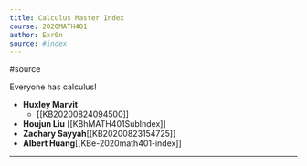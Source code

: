 ```yaml
---
title: Calculus Master Index
course: 2020MATH401
author: Exr0n
source: #index
---
```


#source

Everyone has calculus!

- **Huxley Marvit**
    - [[KB20200824094500]]
- **Houjun Liu** [[KBhMATH401SubIndex]]
- **Zachary Sayyah**[[KB20200823154725]]
- **Albert Huang**[[KBe-2020math401-index]]

---
